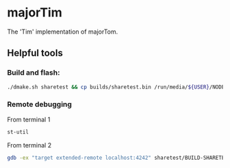 # majorTim
The 'Tim' implementation of majorTom.


## Helpful tools

### Build and flash:
```bash
./dmake.sh sharetest && cp builds/sharetest.bin /run/media/${USER}/NODE_F446RE/
```

### Remote debugging
From terminal 1
```bash
st-util
```
From terminal 2
```bash
gdb -ex "target extended-remote localhost:4242" sharetest/BUILD-SHARETEST/mbed.elf
```